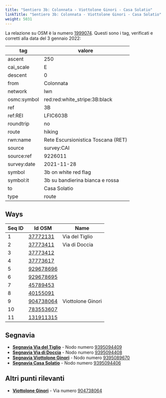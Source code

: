 ```yaml
---
title: "Sentiero 3b: Colonnata - Viottolone Ginori - Casa Solatio"
linkTitle: "Sentiero 3b: Colonnata - Viottolone Ginori - Casa Solatio"
weight: 5031
---
```


La relazione su OSM è la numero [1999074]. Questi sono i tag, verificati e corretti alla data del 3 gennaio 2022:

| tag         | valore                                 |
|-------------|----------------------------------------|
| ascent      | 250                                    |
| cai_scale   | E                                      |
| descent     | 0                                      |
| from        | Colonnata                              |
| network     | lwn                                    |
| osmc:symbol | red:red:white_stripe:3B:black          |
| ref         | 3B                                     |
| ref:REI     | LFIC603B                               |
| roundtrip   | no                                     |
| route       | hiking                                 |
| rwn:name    | Rete Escursionistica Toscana (RET)     |
| source      | survey:CAI                             |
| source:ref  | 9226011                                |
| survey:date | 2021-11-28                             |
| symbol      | 3b on white red flag                   |
| symbol:it   | 3b su bandierina bianca e rossa        |
| to          | Casa Solatio                           |
| type        | route                                  |

## Ways

| Seq ID | Id OSM       | Name                  |
|--------|--------------|-----------------------|
|  1     |  [37772131]  | Via del Tiglio        |
|  2     |  [37773411]  | Via di Doccia         |
|  3     |  [37773412]  |                       |
|  4     |  [37773617]  |                       |
|  5     |  [929678696] |                       |
|  6     |  [929678695] |                       |
|  7     |  [45789453]  |                       |
|  8     |  [40155091]  |                       |
|  9     |  [904738064] | Viottolone Ginori     |
| 10     |  [783553607] |                       |
| 11     |  [131911315] |                       |

## Segnavia

- **[Segnavia Via del Tiglio]** - Nodo numero [9395094409]
- **[Segnavia Via di Doccia]** - Nodo numero [9395094408]
- **[Segnavia Viottolone Ginori]** - Nodo numero [9395089670]
- **[Segnavia Casa Solatio]** - Nodo numero [9395094406]


## Altri punti rilevanti

- **[Viottolone Ginori]** - Via numero [904738064]

[1999074]:https://www.openstreetmap.org/relation/1999074

[37772131]:https://www.openstreetmap.org/way/37772131
[37773411]:https://www.openstreetmap.org/way/37773411
[37773412]:https://www.openstreetmap.org/way/37773412
[37773617]:https://www.openstreetmap.org/way/37773617
[929678696]:https://www.openstreetmap.org/way/929678696
[929678695]:https://www.openstreetmap.org/way/929678695
[45789453]:https://www.openstreetmap.org/way/45789453
[40155091]:https://www.openstreetmap.org/way/40155091
[904738064]:https://www.openstreetmap.org/way/904738064
[783553607]:https://www.openstreetmap.org/way/783553607
[131911315]:https://www.openstreetmap.org/way/131911315

[Segnavia Via del Tiglio]:https://commons.wikimedia.org/wiki/File:Segnavia_sentiero_3_-_Via_del_Tiglio_-_Monte_Morello.jpg
[Segnavia Via di Doccia]:https://commons.wikimedia.org/wiki/File:Segnavia_sentiero_3_-_Via_di_Doccia_-_Monte_Morello.jpg
[Segnavia Viottolone Ginori]:https://commons.wikimedia.org/wiki/File:Segnavia_sentiero_3b_-_Viottolone_Ginori_-_Monte_Morello.jpg
[Segnavia Casa Solatio]:https://commons.wikimedia.org/wiki/File:Segnavia_sentiero_3_-_Casa_Solatio_-_Monte_Morello.jpg

[Viottolone Ginori]:https://commons.wikimedia.org/wiki/File:Sentiero_CAI_3b_-_Viottolone_Ginori.jpg

[9395094409]:https://www.openstreetmap.org/node/9395094409
[9395094408]:https://www.openstreetmap.org/node/9395094408
[9395094406]:https://www.openstreetmap.org/node/9395094406
[9395089670]:https://www.openstreetmap.org/node/9395089670

